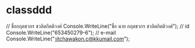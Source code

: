 # classddd
// ชื่อกฤตชวกร ชวลิตกิตติวงศ์
Console.WriteLine("ชื่อ นาย กฤตชวกร ชวลิตกิตติวงศ์");
// id
Console.WriteLine("653450279-6");
// e-mail
Console.WriteLine("าitchawakon.c@kkumail.com");
